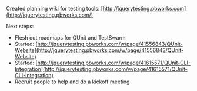 Created planning wiki for testing
tools: [http://jquerytesting.pbworks.com](http://jquerytesting.pbworks.com/)

Next steps:

-   Flesh out roadmaps for QUnit and TestSwarm
-   Started: [http://jquerytesting.pbworks.com/w/page/41556843/QUnit-Website](http://jquerytesting.pbworks.com/w/page/41556843/QUnit-Website)
-   Started: [http://jquerytesting.pbworks.com/w/page/41615571/QUnit-CLI-Integration](http://jquerytesting.pbworks.com/w/page/41615571/QUnit-CLI-Integration)
-   Recruit people to help and do a kickoff meeting

